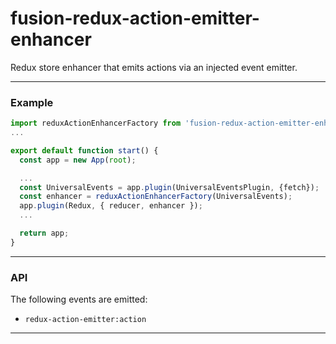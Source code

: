 # fusion-redux-action-emitter-enhancer

Redux store enhancer that emits actions via an injected event emitter.

---

### Example

```js
import reduxActionEnhancerFactory from 'fusion-redux-action-emitter-enhancer';
...

export default function start() {
  const app = new App(root);

  ...
  const UniversalEvents = app.plugin(UniversalEventsPlugin, {fetch});
  const enhancer = reduxActionEnhancerFactory(UniversalEvents);
  app.plugin(Redux, { reducer, enhancer });
  ...

  return app;
}
```

---

### API

The following events are emitted:

- `redux-action-emitter:action`

---
